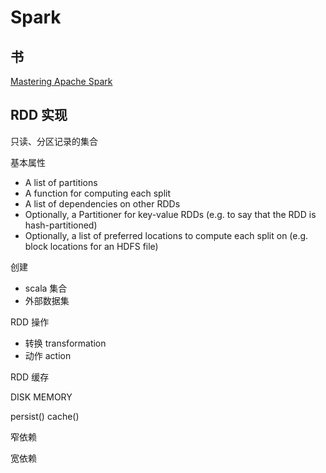# Spark

## 书

[Mastering Apache Spark](https://www.gitbook.com/book/jaceklaskowski/mastering-apache-spark/details)

## RDD 实现

只读、分区记录的集合

基本属性

 - A list of partitions
 - A function for computing each split
 - A list of dependencies on other RDDs
 - Optionally, a Partitioner for key-value RDDs (e.g. to say that the RDD is hash-partitioned)
 - Optionally, a list of preferred locations to compute each split on (e.g. block locations for an HDFS file)
 
创建

- scala 集合
- 外部数据集

RDD 操作

- 转换 transformation
- 动作 action

RDD 缓存

DISK  MEMORY 

persist()
cache()

窄依赖

宽依赖
